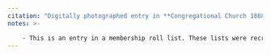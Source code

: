 ```yaml
---
citation: "Digitally photographed entry in **Congregational Church 1868-1933 Minutes of Meetings and Membership**, used with permission from Caroline Valley Community Church."
notes: >-

    - This is an entry in a membership roll list. These lists were recreated from scratch every so often and then updated over time as needed until recreated from scratch again.
---
```



